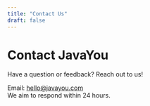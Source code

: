 ```yaml
---
title: "Contact Us"
draft: false
---
```


# Contact JavaYou

Have a question or feedback? Reach out to us!

Email: hello@javayou.com  
We aim to respond within 24 hours.
